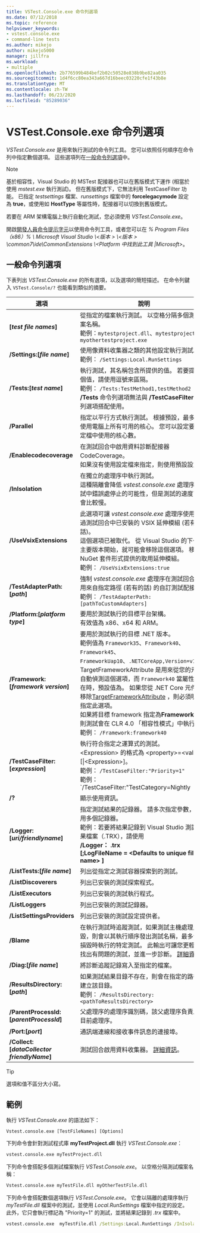 ```yaml
---
title: VSTest.Console.exe 命令列選項
ms.date: 07/12/2018
ms.topic: reference
helpviewer_keywords:
- vstest.console.exe
- command-line tests
ms.author: mikejo
author: mikejo5000
manager: jillfra
ms.workload:
- multiple
ms.openlocfilehash: 2b776599b484bef2b02c50528e838b9be82aa035
ms.sourcegitcommit: 1d4f6cc80ea343a667d16beec03220cfe1f43b8e
ms.translationtype: MT
ms.contentlocale: zh-TW
ms.lasthandoff: 06/23/2020
ms.locfileid: "85289036"
---
```

# <a name="vstestconsoleexe-command-line-options"></a>VSTest.Console.exe 命令列選項

*VSTest.Console.exe* 是用來執行測試的命令列工具。 您可以依照任何順序在命令列中指定數個選項。 這些選項列在[一般命令列選項](#general-command-line-options)中。

> [!NOTE]
> 基於相容性，Visual Studio 的 MSTest 配接器也可以在舊版模式下運作 (相當於使用 *mstest.exe* 執行測試)。 但在舊版模式下，它無法利用 TestCaseFilter 功能。 已指定 *testsettings* 檔案、*runsettings* 檔案中的 **forcelegacymode** 設定為 **true**，或使用如 **HostType** 等屬性時，配接器可以切換到舊版模式。
>
> 若要在 ARM 架構電腦上執行自動化測試，您必須使用 *VSTest.Console.exe*。

開啟[開發人員命令提示字元](/dotnet/framework/tools/developer-command-prompt-for-vs)以使用命令列工具，或者您可以在 *% Program Files （x86）% \ Microsoft Visual Studio \\<版本 \> \\<版本 \> \common7\ide\CommonExtensions \\<Platform 中找到此工具 |Microsoft>*。

## <a name="general-command-line-options"></a>一般命令列選項

下表列出 *VSTest.Console.exe* 的所有選項，以及選項的簡短描述。 在命令列鍵入 `VSTest.Console/?` 也能看到類似的摘要。

| 選項 | 說明 |
|---|---|
|**[*test file names*]**|從指定的檔案執行測試。 以空格分隔多個測試檔案名稱。<br />範例：`mytestproject.dll`、`mytestproject.dll myothertestproject.exe`|
|**/Settings:[*file name*]**|使用像資料收集器之類的其他設定執行測試。<br />範例： `/Settings:Local.RunSettings`|
|**/Tests:[*test name*]**|執行測試，其名稱包含所提供的值。 若要提供多個值，請使用逗號來區隔。<br />範例： `/Tests:TestMethod1,testMethod2`<br />**/Tests** 命令列選項無法與 **/TestCaseFilter** 命令列選項搭配使用。|
|**/Parallel**|指定以平行方式執行測試。 根據預設，最多可以使用電腦上所有可用的核心。 您可以設定要在設定檔中使用的核心數。|
|**/Enablecodecoverage**|在測試回合中啟用資料診斷配接器 CodeCoverage。<br />如果沒有使用設定檔來指定，則使用預設設定。|
|**/InIsolation**|在獨立的處理序中執行測試。<br />這種隔離會降低 *vstest.console.exe* 處理序在測試中錯誤處停止的可能性，但是測試的速度可能會比較慢。|
|**/UseVsixExtensions**|此選項可讓 *vstest.console.exe* 處理序使用或略過測試回合中已安裝的 VSIX 延伸模組 (若有的話)。<br />這個選項已被取代。 從 Visual Studio 的下一個主要版本開始，就可能會移除這個選項。 移至以 NuGet 套件形式提供的取用延伸模組。<br />範例： `/UseVsixExtensions:true`|
|**/TestAdapterPath:[*path*]**|強制 *vstest.console.exe* 處理序在測試回合中使用來自指定路徑 (若有的話) 的自訂測試配接器。<br />範例： `/TestAdapterPath:[pathToCustomAdapters]`|
|**/Platform:[*platform type*]**|要用於測試執行的目標平台架構。<br />有效值為 x86、x64 和 ARM。|
|**/Framework: [*framework version*]**|要用於測試執行的目標 .NET 版本。<br />範例值為 `Framework35`、`Framework40`、`Framework45`、`FrameworkUap10`、`.NETCoreApp,Version=v1.1`。<br />TargetFrameworkAttribute 是用來從您的元件自動偵測這個選項，而 `Framework40` 當屬性不存在時，預設值為。 如果您從 .NET Core 元件中移除[TargetFrameworkAttribute](https://docs.microsoft.com/dotnet/api/system.runtime.versioning.targetframeworkattribute) ，則必須明確指定此選項。<br />如果將目標 framework 指定為**Framework35**，則測試會在 CLR 4.0 「相容性模式」中執行。<br />範例： `/Framework:framework40`|
|**/TestCaseFilter:[*expression*]**|執行符合指定之運算式的測試。<br /><Expression\> 的格式為 <property\>=<value\>[\|<Expression\>]。<br />範例： `/TestCaseFilter:"Priority=1"`<br />範例： `/TestCaseFilter:"TestCategory=Nightly|FullyQualifiedName=Namespace.ClassName.MethodName"`<br />**/TestCaseFilter** 命令列選項無法與 **/Tests** 命令列選項搭配使用。 <br />如需建立和使用運算式的資訊，請參閱 [ 篩選](https://github.com/Microsoft/vstest-docs/blob/master/docs/filter.md)。|
|**/?**|顯示使用資訊。|
|**/Logger:[*uri/friendlyname*]**|指定測試結果的記錄器。 請多次指定參數，以啟用多個記錄器。<br />範例：若要將結果記錄到 Visual Studio 測試結果檔案（.TRX），請使用<br />**/Logger： .trx**<br />**[;LogFileName = \<Defaults to unique file name> ]**|
|**/ListTests:[*file name*]**|列出從指定之測試容器探索到的測試。|
|**/ListDiscoverers**|列出已安裝的測試探索程式。|
|**/ListExecutors**|列出已安裝的測試執行程式。|
|**/ListLoggers**|列出已安裝的測試記錄器。|
|**/ListSettingsProviders**|列出已安裝的測試設定提供者。|
|**/Blame**|在執行測試時追蹤測試，如果測試主機處理序損毀，則會以其執行順序發出測試名稱，最多包含損毀時執行的特定測試。 此輸出可讓您更輕鬆地找出有問題的測試，並進一步診斷。 [詳細資訊](https://github.com/Microsoft/vstest-docs/blob/master/docs/extensions/blame-datacollector.md)。|
|**/Diag:[*file name*]**|將診斷追蹤記錄寫入至指定的檔案。|
|**/ResultsDirectory:[*path*]**|如果測試結果目錄不存在，則會在指定的路徑中建立該目錄。<br />範例： `/ResultsDirectory:<pathToResultsDirectory>`|
|**/ParentProcessId:[*parentProcessId*]**|父處理序的處理序識別碼，該父處理序負責啟動目前處理序。|
|**/Port:[*port*]**|通訊端連線和接收事件訊息的連接埠。|
|**/Collect:[*dataCollector friendlyName*]**|測試回合啟用資料收集器。 [詳細資訊](https://github.com/Microsoft/vstest-docs/blob/master/docs/analyze.md)。|

> [!TIP]
> 選項和值不區分大小寫。

## <a name="examples"></a>範例

執行 *VSTest.Console.exe* 的語法如下：

`Vstest.console.exe [TestFileNames] [Options]`

下列命令會針對測試程式庫 **myTestProject.dll** 執行 *VSTest.Console.exe*：

```cmd
vstest.console.exe myTestProject.dll
```

下列命令會搭配多個測試檔案執行 *VSTest.Console.exe*。 以空格分隔測試檔案名稱：

```cmd
Vstest.console.exe myTestFile.dll myOtherTestFile.dll
```

下列命令會搭配數個選項執行 *VSTest.Console.exe*。 它會以隔離的處理序執行 *myTestFile.dll* 檔案中的測試，並使用 *Local.RunSettings* 檔案中指定的設定。 此外，它只會執行標記為 "Priority=1" 的測試，並將結果記錄到 *.trx* 檔案中。

```cmd
vstest.console.exe  myTestFile.dll /Settings:Local.RunSettings /InIsolation /TestCaseFilter:"Priority=1" /Logger:trx
```
